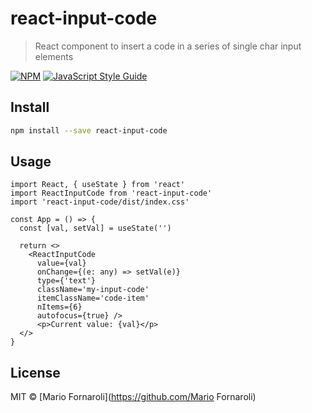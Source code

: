# react-input-code

> React component to insert a code in a series of single char input elements

[![NPM](https://img.shields.io/npm/v/react-input-code.svg)](https://www.npmjs.com/package/react-input-code) [![JavaScript Style Guide](https://img.shields.io/badge/code_style-standard-brightgreen.svg)](https://standardjs.com)

## Install

```bash
npm install --save react-input-code
```

## Usage

```tsx
import React, { useState } from 'react'
import ReactInputCode from 'react-input-code'
import 'react-input-code/dist/index.css'

const App = () => {
  const [val, setVal] = useState('')

  return <>
    <ReactInputCode
      value={val}
      onChange={(e: any) => setVal(e)}
      type={'text'}
      className='my-input-code'
      itemClassName='code-item'
      nItems={6}
      autofocus={true} />
      <p>Current value: {val}</p>
  </>
}
```

## License

MIT © [Mario Fornaroli](https://github.com/Mario Fornaroli)
